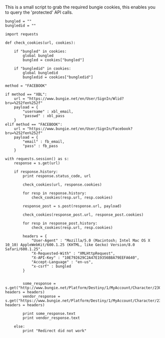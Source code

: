 This is a small script to grab the required bungie cookies, this enables you to query the 'protected' API calls.

    bungled = ""
    bungledid = ""
    
    import requests
    
    def check_cookies(url, cookies):
    
        if "bungled" in cookies:
            global bungled
            bungled = cookies["bungled"]
    
        if "bungledid" in cookies:
            global bungledid
            bungledid = cookies["bungledid"]
    
    method = "FACEBOOK"
    
    if method == "XBL":
        url = "https://www.bungie.net/en/User/SignIn/Wlid?bru=%252fen%252f"
        payload = {
            "username" : xbl_email,
            "passwd" : xbl_pass
        }
    elif method == "FACEBOOK":
        url = "https://www.bungie.net/en/User/SignIn/Facebook?bru=%252fen%252f"
        payload = {
            "email" : fb_email,
            "pass" : fb_pass
        }
    
    with requests.session() as s:
        response = s.get(url)
    
        if response.history:
            print response.status_code, url
    
            check_cookies(url, response.cookies)
    
            for resp in response.history:
                check_cookies(resp.url, resp.cookies)
    
            response_post = s.post(response.url, payload)
    
            check_cookies(response_post.url, response_post.cookies)
    
            for resp in response_post.history:
                check_cookies(resp.url, resp.cookies)
    
            headers = {
                "User-Agent" : "Mozilla/5.0 (Macintosh; Intel Mac OS X 10_10) AppleWebKit/600.1.25 (KHTML, like Gecko) Version/8.0 Safari/600.1.25",
                "X-Requested-With" : "XMLHttpRequest",
                "X-API-Key" : "10E792629C2A47E19356B8A79EEFA640",
                "Accept-Language" : "en-us",
                "x-csrf" : bungled
            }
    
    
            some_response = s.get("http://www.bungie.net/Platform/Destiny/1/MyAccount/Character/2305843009244775435/Vendor/2668878854/", headers = headers)
            vendor_response = s.get("https://www.bungie.net/Platform/Destiny/1/MyAccount/Character/2305843009244775435/Vendor/1575820975", headers = headers)
    
            print some_response.text
            print vendor_response.text
    
        else:
            print "Redirect did not work"